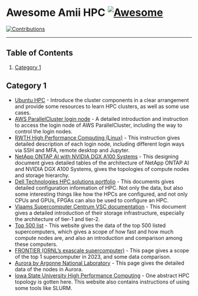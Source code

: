 # Awesome Amii HPC [![Awesome](https://awesome.re/badge-flat.svg)](https://awesome.re)

[![Contributions](https://img.shields.io/badge/contributions-welcome-brightgreen.svg?style=flat)](./CONTRIBUTING.md)

---

## Table of Contents

1. [Category 1](#category-1)

## Category 1

* [Ubuntu HPC](https://www.youtube.com/watch?v=tGIobcyKViI&t=2s) - Introduce the cluster components in a clear arrangement and provide some resources to learn HPC clusters, as well as some use cases.
* [AWS ParallelCluster login node](https://aws.amazon.com/cn/blogs/hpc/introducing-login-nodes-in-aws-parallelcluster/) - A detailed introduction and instruction to access the login node of AWS ParallelCluster, including the way to control the login nodes.
* [RWTH High Performance Computing (Linux)](https://help.itc.rwth-aachen.de/en/service/rhr4fjjutttf/) - This instruction gives detailed description of each login node, including different login ways via SSH and MFA, remote desktop and Jupyter.
* [NetApp ONTAP AI with NVIDIA DGX A100 Systems](https://www.netapp.com/media/19432-nva-1151-design.pdf) - This designing document gives detailed tables of the architecture of NetApp ONTAP AI and NVIDIA DGX A100 Systems, gives the topologies of compute nodes and storage hierarchy.
* [Dell Technologies HPC solutions portfolio](https://www.delltechnologies.com/asset/en-ae/products/ready-solutions/briefs-summaries/ready-solutions-for-hpc-solution-overview.pdf) - This documents gives detailed configuration information of HPC. Not only the data, but also some interesting things like how the HPCs are configured, and not only CPUs and GPUs, FPGAs can also be used to configure an HPC.
* [Vlaams Supercomputer Centrum VSC documentation](https://docs.vscentrum.be/index.html) - This document gives a detailed introduction of their storage infrastructure, especially the architecture of tier-1 and tier-2.
* [Top 500 list](https://www.top500.org/) - This website gives the data of the top 500 listed supercomputers, which gives a scope of how fast and how much compute nodes are, and also an introduction and comparison among these computers.
* [FRONTIER (ORNL’s exascale supercomputer)](https://www.olcf.ornl.gov/frontier/) - This page gives a scope of the top 1 supercomputer in 2023, and some data comparison.
* [Aurora by Argonne National Laboratory](https://www.alcf.anl.gov/aurora) - This page gives the detailed data of the nodes in Aurora.
* [Iowa State University High Performance Computing](https://www.hpc.iastate.edu/guides/introduction-to-hpc-clusters/what-is-an-hpc-cluster) - One abstract HPC topology is gotten here. This website also contains instructions of using some tools like SLURM.

